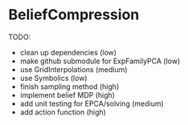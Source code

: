 # BeliefCompression

TODO:
* clean up dependencies (low)
* make github submodule for ExpFamilyPCA (low)
* use GridInterpolations (medium)
* use Symbolics (low)
* finish sampling method (high)
* implement belief MDP (high)
* add unit testing for EPCA/solving (medium)
* add action function (high)